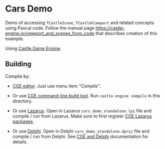# Cars Demo

Demo of accessing `TCastleScene`, `TCastleViewport` and related concepts using Pascal code.
Follow the manual page https://castle-engine.io/viewport_and_scenes_from_code that describes creation
of this example.

Using [Castle Game Engine](https://castle-engine.io/).

## Building

Compile by:

- [CGE editor](https://castle-engine.io/manual_editor.php). Just use menu item _"Compile"_.

- Or use [CGE command-line build tool](https://castle-engine.io/build_tool). Run `castle-engine compile` in this directory.

- Or use [Lazarus](https://www.lazarus-ide.org/). Open in Lazarus `cars_demo_standalone.lpi` file and compile / run from Lazarus. Make sure to first register [CGE Lazarus packages](https://castle-engine.io/lazarus).

- Or use [Delphi](https://www.embarcadero.com/products/Delphi). Open in Delphi `cars_demo_standalone.dproj` file and compile / run from Delphi. See [CGE and Delphi](https://castle-engine.io/delphi) documentation for details.
